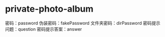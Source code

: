 # private-photo-album

密码：password
伪装密码：fakePassword
文件夹密码：dirPassword
密码提示问题：question
密码提示答案：answer